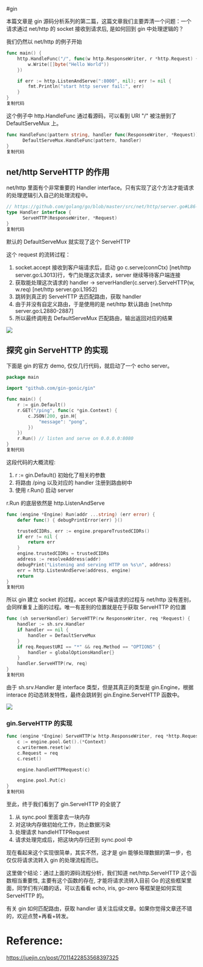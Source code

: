 #gin 

本篇文章是 gin 源码分析系列的第二篇，这篇文章我们主要弄清一个问题：一个请求通过 net/http 的 socket 接收到请求后, 是如何回到 gin 中处理逻辑的？

我们仍然以 net/http 的例子开始

```go
func main() {
    http.HandleFunc("/", func(w http.ResponseWriter, r *http.Request) {
        w.Write([]byte("Hello World"))
    })

    if err := http.ListenAndServe(":8000", nil); err != nil {
        fmt.Println("start http server fail:", err)
    }
}
复制代码
```

这个例子中 http.HandleFunc 通过看源码，可以看到 URI "/" 被注册到了 DefaultServeMux 上。

```go
func HandleFunc(pattern string, handler func(ResponseWriter, *Request)) {
	  DefaultServeMux.HandleFunc(pattern, handler)
}
复制代码
```

## net/http ServeHTTP 的作用

net/http 里面有个非常重要的 Handler interface。只有实现了这个方法才能请求的处理逻辑引入自己的处理流程中。

```go
// https://github.com/golang/go/blob/master/src/net/http/server.go#L86-L88
type Handler interface {
	  ServeHTTP(ResponseWriter, *Request)
}
复制代码
```

默认的 DefaultServeMux 就实现了这个 ServeHTTP

这个 request 的流转过程：

1.  socket.accept 接收到客户端请求后，启动 go c.serve(connCtx) [net/http server.go:L3013]行，专门处理这次请求，server 继续等待客户端连接
2.  获取能处理这次请求的 handler -> serverHandler{c.server}.ServeHTTP(w, w.req) [net/http server.go:L1952]
3.  跳转到真正的 ServeHTTP 去匹配路由，获取 handler
4.  由于并没有自定义路由，于是使用的是 net/http 默认路由 [net/http server.go:L2880-2887]
5.  所以最终调用去 DefaultServeMux 匹配路由，输出返回对应的结果

![](https://p3-juejin.byteimg.com/tos-cn-i-k3u1fbpfcp/3f894305986845c5af37a7ff0625d908~tplv-k3u1fbpfcp-zoom-in-crop-mark:1304:0:0:0.awebp)

## 探究 gin ServeHTTP 的实现

下面是 gin 的官方 demo, 仅仅几行代码，就启动了一个 echo server。

```go
package main

import "github.com/gin-gonic/gin"

func main() {
    r := gin.Default()
    r.GET("/ping", func(c *gin.Context) {
        c.JSON(200, gin.H{
            "message": "pong",
        })
    })
    r.Run() // listen and serve on 0.0.0.0:8080
}
复制代码
```

这段代码的大概流程:

1.  r := gin.Default() 初始化了相关的参数
2.  将路由 /ping 以及对应的 handler 注册到路由树中
3.  使用 r.Run() 启动 server

r.Run 的底层依然是 http.ListenAndServe

```go
func (engine *Engine) Run(addr ...string) (err error) {
    defer func() { debugPrintError(err) }()

    trustedCIDRs, err := engine.prepareTrustedCIDRs()
    if err != nil {
        return err
    }
    engine.trustedCIDRs = trustedCIDRs
    address := resolveAddress(addr)
    debugPrint("Listening and serving HTTP on %s\n", address)
    err = http.ListenAndServe(address, engine)
    return
}
复制代码
```

所以 gin 建立 socket 的过程，accept 客户端请求的过程与 net/http 没有差别，会同样重复上面的过程。唯一有差别的位置就是在于获取 ServeHTTP 的位置

```go
func (sh serverHandler) ServeHTTP(rw ResponseWriter, req *Request) {
    handler := sh.srv.Handler
    if handler == nil {
        handler = DefaultServeMux
    }
    if req.RequestURI == "*" && req.Method == "OPTIONS" {
        handler = globalOptionsHandler{}
    }
    handler.ServeHTTP(rw, req)
}
复制代码
```

由于 sh.srv.Handler 是 interface 类型，但是其真正的类型是 gin.Engine，根据 interace 的动态转发特性，最终会跳转到 gin.Engine.ServeHTTP 函数中。

![](https://p3-juejin.byteimg.com/tos-cn-i-k3u1fbpfcp/63533f4390d2412aa10d5666c44ee4fb~tplv-k3u1fbpfcp-zoom-in-crop-mark:1304:0:0:0.awebp)

### gin.ServeHTTP 的实现

```go
func (engine *Engine) ServeHTTP(w http.ResponseWriter, req *http.Request) {
    c := engine.pool.Get().(*Context)
    c.writermem.reset(w)
    c.Request = req
    c.reset()

    engine.handleHTTPRequest(c)

    engine.pool.Put(c)
}
复制代码
```

至此，终于我们看到了 gin.ServeHTTP 的全貌了

1.  从 sync.pool 里面拿去一块内存
2.  对这块内存做初始化工作，防止数据污染
3.  处理请求 handleHTTPRequest
4.  请求处理完成后，把这块内存归还到 sync.pool 中

现在看起来这个实现很简单，其实不然，这才是 gin 能够处理数据的第一步，也仅仅将请求流转入 gin 的处理流程而已。

这里做个结论：通过上面的源码流程分析，我们知道 net/http.ServeHTTP 这个函数相当重要性, 主要有这个函数的存在, 才能将请求流转入目前 Go 的这些框架里面，同学们有兴趣的话，可以去看看 echo, iris, go-zero 等框架是如何实现 ServeHTTP 的。

有关 gin 如何匹配路由，获取 handler 请关注后续文章。如果你觉得文章还不错的，欢迎点赞+再看+转发。

# Reference:
https://juejin.cn/post/7011422853568397325

